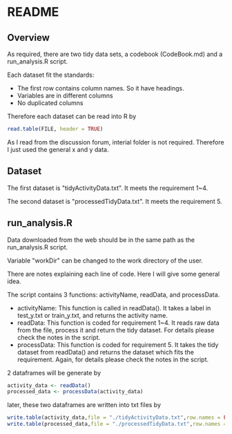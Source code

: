 # README

## Overview

As required, there are two tidy data sets, a codebook (CodeBook.md) and a run_analysis.R script.

Each dataset fit the standards:

- The first row contains column names. So it have headings.
- Variables are in different columns
- No duplicated columns

Therefore each dataset can be read into R by

```R
read.table(FILE, header = TRUE)
```

As I read from the discussion forum, interial folder is not required. Therefore I just used the general x and y data.

## Dataset

The first dataset is  "tidyActivityData.txt". It meets the requirement 1~4.

The second dataset is "processedTidyData.txt". It meets the requirement 5.

## run_analysis.R

Data downloaded from the web should be in the same path as the run_analysis.R script.

Variable "workDir" can be changed to the work directory of the user.



There are notes explaining each line of code. Here I will give some general idea.

The script contains 3 functions: activityName, readData, and processData.

- activityName: This function is called in readData(). It takes a label in test_y.txt or train_y.txt, and returns the activity name.
- readData: This function is coded for requirement 1~4. It reads raw data from the file, process it and return the tidy dataset. For details please check the notes in the script.
- processData: This function is coded for requirement 5. It takes the tidy dataset from readData() and returns the dataset which fits the requirement. Again, for details please check the notes in the script.

2 dataframes will be generate by

```R
activity_data <- readData()
processed_data <- processData(activity_data)
```

later, these two dataframes are written into txt files by

```R
write.table(activity_data,file = "./tidyActivityData.txt",row.names = FALSE)
write.table(processed_data,file = "./processedTidyData.txt",row.names = FALSE)
```

